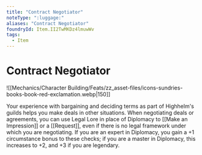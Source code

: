 ```yaml
---
title: "Contract Negotiator"
noteType: ":luggage:"
aliases: "Contract Negotiator"
foundryId: Item.II2TwMKDz4lmuwWv
tags:
  - Item
---
```


# Contract Negotiator
![[Mechanics/Character Building/Feats/zz_asset-files/icons-sundries-books-book-red-exclamation.webp|150]]

Your experience with bargaining and deciding terms as part of Highhelm's guilds helps you make deals in other situations. When negotiating deals or agreements, you can use Legal Lore in place of Diplomacy to [[Make an Impression]] or a [[Request]], even if there is no legal framework under which you are negotiating. If you are an expert in Diplomacy, you gain a +1 circumstance bonus to these checks; if you are a master in Diplomacy, this increases to +2, and +3 if you are legendary.
